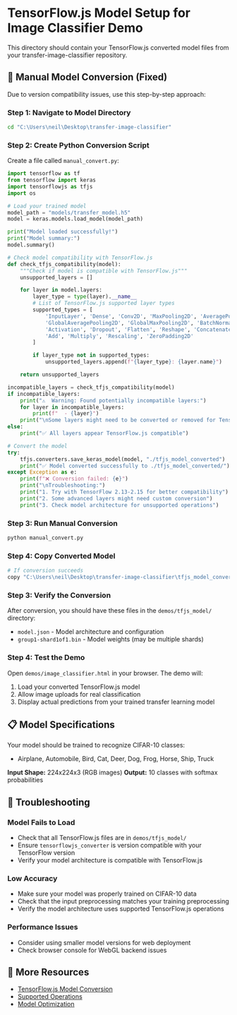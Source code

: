 # TensorFlow.js Model Setup for Image Classifier Demo

This directory should contain your TensorFlow.js converted model files from your transfer-image-classifier repository.

## 🔧 Manual Model Conversion (Fixed)

Due to version compatibility issues, use this step-by-step approach:

### Step 1: Navigate to Model Directory
```bash
cd "C:\Users\neil\Desktop\transfer-image-classifier"
```

### Step 2: Create Python Conversion Script
Create a file called `manual_convert.py`:

```python
import tensorflow as tf
from tensorflow import keras
import tensorflowjs as tfjs
import os

# Load your trained model
model_path = "models/transfer_model.h5"
model = keras.models.load_model(model_path)

print("Model loaded successfully!")
print("Model summary:")
model.summary()

# Check model compatibility with TensorFlow.js
def check_tfjs_compatibility(model):
    """Check if model is compatible with TensorFlow.js"""
    unsupported_layers = []

    for layer in model.layers:
        layer_type = type(layer).__name__
        # List of TensorFlow.js supported layer types
        supported_types = [
            'InputLayer', 'Dense', 'Conv2D', 'MaxPooling2D', 'AveragePooling2D',
            'GlobalAveragePooling2D', 'GlobalMaxPooling2D', 'BatchNormalization',
            'Activation', 'Dropout', 'Flatten', 'Reshape', 'Concatenate',
            'Add', 'Multiply', 'Rescaling', 'ZeroPadding2D'
        ]

        if layer_type not in supported_types:
            unsupported_layers.append(f"{layer_type}: {layer.name}")

    return unsupported_layers

incompatible_layers = check_tfjs_compatibility(model)
if incompatible_layers:
    print("⚠️  Warning: Found potentially incompatible layers:")
    for layer in incompatible_layers:
        print(f"  - {layer}")
    print("\nSome layers might need to be converted or removed for TensorFlow.js compatibility")
else:
    print("✅ All layers appear TensorFlow.js compatible")

# Convert the model
try:
    tfjs.converters.save_keras_model(model, "./tfjs_model_converted")
    print("✅ Model converted successfully to ./tfjs_model_converted/")
except Exception as e:
    print(f"❌ Conversion failed: {e}")
    print("\nTroubleshooting:")
    print("1. Try with TensorFlow 2.13-2.15 for better compatibility")
    print("2. Some advanced layers might need custom conversion")
    print("3. Check model architecture for unsupported operations")
```

### Step 3: Run Manual Conversion
```bash
python manual_convert.py
```

### Step 4: Copy Converted Model
```bash
# If conversion succeeds
copy "C:\Users\neil\Desktop\transfer-image-classifier\tfjs_model_converted\*.*" "C:\Users\neil\Desktop\AIprojects\dakotaai-site\demos\tfjs_model\"
```

### Step 3: Verify the Conversion

After conversion, you should have these files in the `demos/tfjs_model/` directory:
- `model.json` - Model architecture and configuration
- `group1-shard1of1.bin` - Model weights (may be multiple shards)

### Step 4: Test the Demo

Open `demos/image_classifier.html` in your browser. The demo will:
1. Load your converted TensorFlow.js model
2. Allow image uploads for real classification
3. Display actual predictions from your trained transfer learning model

## 📋 Model Specifications

Your model should be trained to recognize CIFAR-10 classes:
- Airplane, Automobile, Bird, Cat, Deer, Dog, Frog, Horse, Ship, Truck

**Input Shape:** 224x224x3 (RGB images)
**Output:** 10 classes with softmax probabilities

## 🔧 Troubleshooting

### Model Fails to Load
- Check that all TensorFlow.js files are in `demos/tfjs_model/`
- Ensure `tensorflowjs_converter` is version compatible with your TensorFlow version
- Verify your model architecture is compatible with TensorFlow.js

### Low Accuracy
- Make sure your model was properly trained on CIFAR-10 data
- Check that the input preprocessing matches your training preprocessing
- Verify the model architecture uses supported TensorFlow.js operations

### Performance Issues
- Consider using smaller model versions for web deployment
- Check browser console for WebGL backend issues

## 📖 More Resources

- [TensorFlow.js Model Conversion](https://www.tensorflow.org/js/tutorials/conversion/import_keras)
- [Supported Operations](https://github.com/tensorflow/tfjs/blob/master/tfjs-core/src/ops/ops.ts)
- [Model Optimization](https://www.tensorflow.org/js/guide/model_management)
